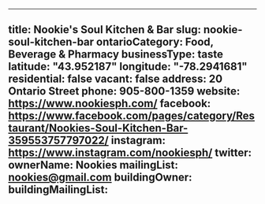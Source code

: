 
---
title: Nookie's Soul Kitchen & Bar
slug: nookie-soul-kitchen-bar
ontarioCategory: Food, Beverage & Pharmacy
businessType: taste
latitude: "43.952187"
longitude: "-78.2941681"
residential: false
vacant: false
address: 20 Ontario Street
phone: 905-800-1359
website: https://www.nookiesph.com/
facebook: https://www.facebook.com/pages/category/Restaurant/Nookies-Soul-Kitchen-Bar-359553757797022/
instagram: https://www.instagram.com/nookiesph/
twitter: 
ownerName:  Nookies
mailingList: nookies@gmail.com
buildingOwner: 
buildingMailingList: 
---

